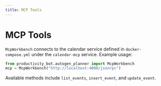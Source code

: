 ```yaml
---
title: MCP Tools
---
```

# MCP Tools

`McpWorkbench` connects to the calendar service defined in `docker-compose.yml` under the `calendar-mcp` service. Example usage:

```python
from productivity_bot.autogen_planner import McpWorkbench
mcp = McpWorkbench("http://localhost:4000/jsonrpc")
```

Available methods include `list_events`, `insert_event`, and `update_event`.
